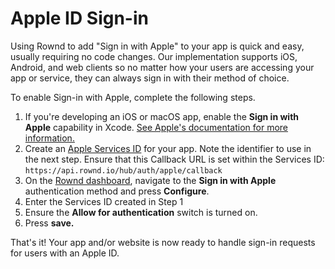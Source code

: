 # Apple ID Sign-in

Using Rownd to add "Sign in with Apple" to your app is quick and easy, usually requiring no code changes. Our implementation supports iOS, Android, and web clients so no matter how your users are accessing your app or service, they can always sign in with their method of choice.

To enable Sign-in with Apple, complete the following steps.

1. If you're developing an iOS or macOS app, enable the **Sign in with Apple** capability in Xcode. [See Apple's documentation for more information.](https://developer.apple.com/documentation/xcode/adding-capabilities-to-your-app)
2. Create an [Apple Services ID](https://developer.apple.com/account/resources/identifiers/list/serviceId) for your app. Note the identifier to use in the next step. Ensure that this Callback URL is set within the Services ID: `https://api.rownd.io/hub/auth/apple/callback`
3. On the [Rownd dashboard](https://app.rownd.io), navigate to the **Sign in with Apple** authentication method and press **Configure**.
4. Enter the Services ID created in Step 1
5. Ensure the **Allow for authentication** switch is turned on.
6. Press **save.**

That's it! Your app and/or website is now ready to handle sign-in requests for users with an Apple ID.
